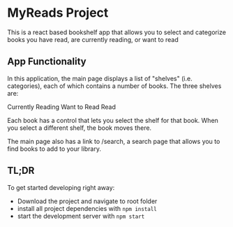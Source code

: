 # MyReads Project

This is a react based bookshelf app that allows you to select and categorize books you have read, are currently reading, or want to read

## App Functionality

In this application, the main page displays a list of "shelves" (i.e. categories), each of which contains a number of books. The three shelves are:

Currently Reading
Want to Read
Read

Each book has a control that lets you select the shelf for that book. When you select a different shelf, the book moves there.

The main page also has a link to /search, a search page that allows you to find books to add to your library.




## TL;DR

To get started developing right away:

* Download the project and navigate to root folder
* install all project dependencies with `npm install`
* start the development server with `npm start`


